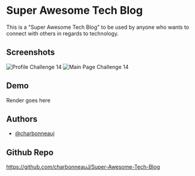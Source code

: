 # Super Awesome Tech Blog

This is a "Super Awesome Tech Blog" to be used by anyone who wants to connect with others in regards to technology.

## Screenshots

![Profile Challenge 14](https://github.com/user-attachments/assets/e040138b-ac62-4598-b285-ce039b50c34e)
![Main Page Challenge 14](https://github.com/user-attachments/assets/ae6c0f6b-5d43-4fad-9021-0000749a3e80)

## Demo

Render goes here

## Authors

- [@charbonneauj]([https://github.com/charbonneauJ])

## Github Repo

https://github.com/charbonneauJ/Super-Awesome-Tech-Blog
